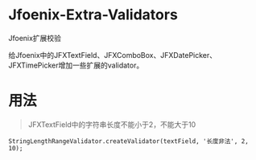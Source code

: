 # Jfoenix-Extra-Validators
Jfoenix扩展校验

给Jfoenix中的JFXTextField、JFXComboBox、JFXDatePicker、JFXTimePicker增加一些扩展的validator。

# 用法
> JFXTextField中的字符串长度不能小于2，不能大于10

    StringLengthRangeValidator.createValidator(textField, '长度非法', 2, 10);
    
